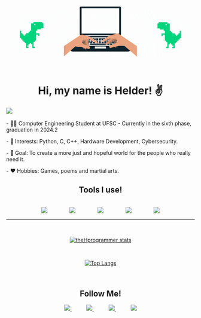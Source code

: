 <p align="center">
  <a href="#">
    <img align="center" src="HelloHelder.gif" />
  </a>
</p>

</br>

<h1 align="center"> Hi, my name is Helder! ✌️</h1>

![](https://komarev.com/ghpvc/?username=theHprogrammer&color=blueviolet)
  
<div style="display: inline_block"  >
  <p> - 👨‍🎓 Computer Engineering Student at UFSC - Currently in the sixth phase, graduation in 2024.2 </p>
  <p> - 🎯 Interests: Python, C, C++, Hardware Development, Cybersecurity. </p>
  <p> - 🥅 Goal: To create a more just and hopeful world for the people who really need it. </p>
  <p> - ❤️ Hobbies: Games, poems and martial arts. </p>
</div>

<h2 align="center"> Tools I use!</h2>

</br>

<div align="center">
    <img src="https://img.shields.io/badge/C-00599C?style=for-the-badge&logo=c&logoColor=white">
    &nbsp;&nbsp;&nbsp;&nbsp;&nbsp;&nbsp;&nbsp;&nbsp;&nbsp;&nbsp;&nbsp;&nbsp;&nbsp;
    <img src="https://img.shields.io/badge/C%2B%2B-00599C?style=for-the-badge&logo=c%2B%2B&logoColor=white">  
    &nbsp;&nbsp;&nbsp;&nbsp;&nbsp;&nbsp;&nbsp;&nbsp;&nbsp;&nbsp;&nbsp;&nbsp;&nbsp;
    <img src="https://img.shields.io/badge/python-3670A0?style=for-the-badge&logo=python&logoColor=ffdd54">
    &nbsp;&nbsp;&nbsp;&nbsp;&nbsp;&nbsp;&nbsp;&nbsp;&nbsp;&nbsp;&nbsp;&nbsp;&nbsp;
    <img src="https://img.shields.io/badge/jupyter-%23FA0F00.svg?style=for-the-badge&logo=jupyter&logoColor=white">
    &nbsp;&nbsp;&nbsp;&nbsp;&nbsp;&nbsp;&nbsp;&nbsp;&nbsp;&nbsp;&nbsp;&nbsp;&nbsp;
    <img src="https://img.shields.io/badge/mysql-%2300f.svg?style=for-the-badge&logo=mysql&logoColor=white">
  
</div>

---

<div align="center">

</br>

[![theHprogrammer stats](https://github-readme-stats.vercel.app/api?username=theHprogrammer&count_private=true&show_icons=true&role=OWNER,ORGANIZATION_MEMBER,COLLABORATOR&include_orgs=true&theme=transparent)](https://github.com/theHprogrammer)

</br>

[![Top Langs](https://github-readme-stats.vercel.app/api/top-langs/?username=theHprogrammer&layout=compact&count_private=true&show_icons=true&role=OWNER,ORGANIZATION_MEMBER,COLLABORATOR&include_orgs=true&theme=transparent)](https://github.com/theHprogrammer)

</div>

<br>

<h2 align="center"> Follow Me!</h2>

<div align="center">
    <a href="https://github.com/helderhsilva">
        <img  src="https://img.shields.io/badge/github-%23100000.svg?&style=for-the-badge&logo=github&logoColor=white&link=mailto:https://github.com/theHprogrammer">
    </a>
    &nbsp;&nbsp;&nbsp;&nbsp;&nbsp;&nbsp;&nbsp;&nbsp;&nbsp;
    <a href="https://www.linkedin.com/in/theHprogrammer/">
        <img src="https://img.shields.io/badge/linkedin-%230077B5.svg?&style=for-the-badge&logo=linkedin&logoColor=white&link=mailto:https://www.linkedin.com/in/theHprogrammer/">
    </a>
    &nbsp;&nbsp;&nbsp;&nbsp;&nbsp;&nbsp;&nbsp;&nbsp;&nbsp;
    <a href="https://www.instagram.com/theHprogrammer/">
        <img src="https://img.shields.io/badge/Instagram-E4405F?style=for-the-badge&logo=instagram&logoColor=white&link=mailto:https://www.instagram.com/theHprogrammer/">
    </a>
    &nbsp;&nbsp;&nbsp;&nbsp;&nbsp;&nbsp;&nbsp;&nbsp;&nbsp;
    <a href="mailto:hhshelder.eng@gmail.com">
        <img src="https://img.shields.io/badge/gmail-D14836?&style=for-the-badge&logo=gmail&logoColor=white&link=mailto:hhshelder.eng@gmail.com">
    </a>
</div>
